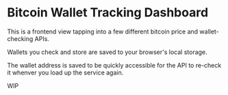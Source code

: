 # Bitcoin Wallet Tracking Dashboard

This is a frontend view tapping into a few different bitcoin price and wallet-checking APIs.

Wallets you check and store are saved to your browser's local storage.

The wallet address is saved to be quickly accessible for the API to re-check it whenver you load up the service again.

WIP
